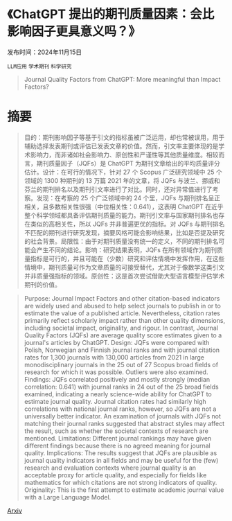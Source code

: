 # 《ChatGPT 提出的期刊质量因素：会比影响因子更具意义吗？》

发布时间：2024年11月15日

`LLM应用` `学术期刊` `科学研究`

> Journal Quality Factors from ChatGPT: More meaningful than Impact Factors?

# 摘要

> 目的：期刊影响因子等基于引文的指标虽被广泛运用，却也常被误用，用于辅助选择发表期刊或评估已发表文章的价值。然而，引文率主要体现的是学术影响力，而非诸如社会影响力、原创性和严谨性等其他质量维度。相较而言，期刊质量因子（JQFs）是 ChatGPT 为期刊文章给出的平均质量评分估计。设计：在可行的情况下，针对 27 个 Scopus 广泛研究领域中 25 个领域的 1300 种期刊的 13 万篇 2021 年的文章，将 JQFs 与波兰、挪威和芬兰的期刊排名以及期刊引文率进行了对比。同时，还对异常值进行了考察。发现：在考察的 25 个广泛领域中的 24 个里，JQFs 与期刊排名呈正相关，且多数相关性很强（中位相关性：0.641），这表明 ChatGPT 在近乎整个科学领域都具备评估期刊质量的能力。期刊引文率与国家期刊排名也存在类似的高相关性，所以 JQFs 并非普遍更优的指标。对 JQFs 与期刊排名不匹配的期刊进行研究发现，摘要风格可能会影响结果，比如是否提及研究的社会背景。局限性：由于对期刊质量没有统一的定义，不同的期刊排名可能会产生不同的结论。影响：研究结果表明，JQFs 在所有领域作为期刊质量指标是可行的，并且可能在（少数）研究和评估情境中发挥作用，在这些情境中，期刊质量可作为文章质量的可接受替代，尤其对于像数学这类引文并非质量强指标的领域。原创性：这是首次尝试借助大型语言模型评估学术期刊的价值。

> Purpose: Journal Impact Factors and other citation-based indicators are widely used and abused to help select journals to publish in or to estimate the value of a published article. Nevertheless, citation rates primarily reflect scholarly impact rather than other quality dimensions, including societal impact, originality, and rigour. In contrast, Journal Quality Factors (JQFs) are average quality score estimates given to a journal's articles by ChatGPT. Design: JQFs were compared with Polish, Norwegian and Finnish journal ranks and with journal citation rates for 1,300 journals with 130,000 articles from 2021 in large monodisciplinary journals in the 25 out of 27 Scopus broad fields of research for which it was possible. Outliers were also examined. Findings: JQFs correlated positively and mostly strongly (median correlation: 0.641) with journal ranks in 24 out of the 25 broad fields examined, indicating a nearly science-wide ability for ChatGPT to estimate journal quality. Journal citation rates had similarly high correlations with national journal ranks, however, so JQFs are not a universally better indicator. An examination of journals with JQFs not matching their journal ranks suggested that abstract styles may affect the result, such as whether the societal contexts of research are mentioned. Limitations: Different journal rankings may have given different findings because there is no agreed meaning for journal quality. Implications: The results suggest that JQFs are plausible as journal quality indicators in all fields and may be useful for the (few) research and evaluation contexts where journal quality is an acceptable proxy for article quality, and especially for fields like mathematics for which citations are not strong indicators of quality. Originality: This is the first attempt to estimate academic journal value with a Large Language Model.

[Arxiv](https://arxiv.org/abs/2411.09984)